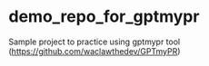 # demo_repo_for_gptmypr
Sample project to practice using gptmypr tool (https://github.com/waclawthedev/GPTmyPR)
